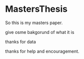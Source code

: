 # MastersThesis

So this is my masters paper.

give osme bakgorund of what it is

thanks for data

thanks for help and encouragement.
